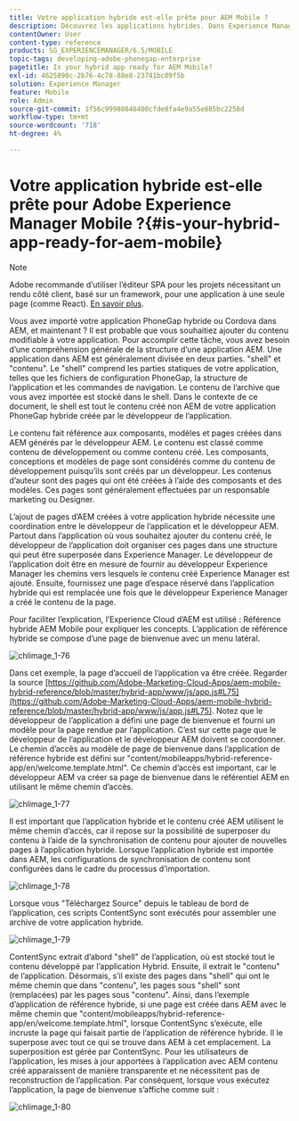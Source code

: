 ```yaml
---
title: Votre application hybride est-elle prête pour AEM Mobile ?
description: Découvrez les applications hybrides. Dans Experience Manager, une application est généralement divisée en deux parties. Le "shell" et le "contenu" et cette page fournissent des informations supplémentaires sur ces sujets.
contentOwner: User
content-type: reference
products: SG_EXPERIENCEMANAGER/6.5/MOBILE
topic-tags: developing-adobe-phonegap-enterprise
pagetitle: Is your hybrid app ready for AEM Mobile?
exl-id: 4625890c-2b76-4c78-88e8-23741bc09f5b
solution: Experience Manager
feature: Mobile
role: Admin
source-git-commit: 1f56c99980846400cfde8fa4e9a55e885bc2258d
workflow-type: tm+mt
source-wordcount: '718'
ht-degree: 4%

---
```


# Votre application hybride est-elle prête pour Adobe Experience Manager Mobile ?{#is-your-hybrid-app-ready-for-aem-mobile}

>[!NOTE]
>
>Adobe recommande d’utiliser l’éditeur SPA pour les projets nécessitant un rendu côté client, basé sur un framework, pour une application à une seule page (comme React). [En savoir plus](/help/sites-developing/spa-overview.md).

Vous avez importé votre application PhoneGap hybride ou Cordova dans AEM, et maintenant ? Il est probable que vous souhaitiez ajouter du contenu modifiable à votre application. Pour accomplir cette tâche, vous avez besoin d’une compréhension générale de la structure d’une application AEM. Une application dans AEM est généralement divisée en deux parties. &quot;shell&quot; et &quot;contenu&quot;. Le &quot;shell&quot; comprend les parties statiques de votre application, telles que les fichiers de configuration PhoneGap, la structure de l’application et les commandes de navigation. Le contenu de l’archive que vous avez importée est stocké dans le shell. Dans le contexte de ce document, le shell est tout le contenu créé non AEM de votre application PhoneGap hybride créée par le développeur de l’application.

Le contenu fait référence aux composants, modèles et pages créées dans AEM générés par le développeur AEM. Le contenu est classé comme contenu de développement ou comme contenu créé. Les composants, conceptions et modèles de page sont considérés comme du contenu de développement puisqu’ils sont créés par un développeur. Les contenus d’auteur sont des pages qui ont été créées à l’aide des composants et des modèles. Ces pages sont généralement effectuées par un responsable marketing ou Designer.

L’ajout de pages d’AEM créées à votre application hybride nécessite une coordination entre le développeur de l’application et le développeur AEM. Partout dans l’application où vous souhaitez ajouter du contenu créé, le développeur de l’application doit organiser ces pages dans une structure qui peut être superposée dans Experience Manager. Le développeur de l’application doit être en mesure de fournir au développeur Experience Manager les chemins vers lesquels le contenu créé Experience Manager est ajouté. Ensuite, fournissez une page d’espace réservé dans l’application hybride qui est remplacée une fois que le développeur Experience Manager a créé le contenu de la page.

Pour faciliter l’explication, l’Experience Cloud d’AEM est utilisé : Référence hybride AEM Mobile pour expliquer les concepts. L’application de référence hybride se compose d’une page de bienvenue avec un menu latéral.

![chlimage_1-76](assets/chlimage_1-76.png)

Dans cet exemple, la page d’accueil de l’application va être créée. Regarder la source [https://github.com/Adobe-Marketing-Cloud-Apps/aem-mobile-hybrid-reference/blob/master/hybrid-app/www/js/app.js#L75](https://github.com/Adobe-Marketing-Cloud-Apps/aem-mobile-hybrid-reference/blob/master/hybrid-app/www/js/app.js#L75). Notez que le développeur de l’application a défini une page de bienvenue et fourni un modèle pour la page rendue par l’application. C’est sur cette page que le développeur de l’application et le développeur AEM doivent se coordonner. Le chemin d’accès au modèle de page de bienvenue dans l’application de référence hybride est défini sur &quot;content/mobileapps/hybrid-reference-app/en/welcome.template.html&quot;. Ce chemin d’accès est important, car le développeur AEM va créer sa page de bienvenue dans le référentiel AEM en utilisant le même chemin d’accès.

![chlimage_1-77](assets/chlimage_1-77.png)

Il est important que l’application hybride et le contenu créé AEM utilisent le même chemin d’accès, car il repose sur la possibilité de superposer du contenu à l’aide de la synchronisation de contenu pour ajouter de nouvelles pages à l’application hybride. Lorsque l’application hybride est importée dans AEM, les configurations de synchronisation de contenu sont configurées dans le cadre du processus d’importation.

![chlimage_1-78](assets/chlimage_1-78.png)

Lorsque vous &quot;Téléchargez Source&quot; depuis le tableau de bord de l’application, ces scripts ContentSync sont exécutés pour assembler une archive de votre application hybride.

![chlimage_1-79](assets/chlimage_1-79.png)

ContentSync extrait d’abord &quot;shell&quot; de l’application, où est stocké tout le contenu développé par l’application Hybrid. Ensuite, il extrait le &quot;contenu&quot; de l’application. Désormais, s’il existe des pages dans &quot;shell&quot; qui ont le même chemin que dans &quot;contenu&quot;, les pages sous &quot;shell&quot; sont (remplacées) par les pages sous &quot;contenu&quot;. Ainsi, dans l’exemple d’application de référence hybride, si une page est créée dans AEM avec le même chemin que &quot;content/mobileapps/hybrid-reference-app/en/welcome.template.html&quot;, lorsque ContentSync s’exécute, elle incruste la page qui faisait partie de l’application de référence hybride. Il le superpose avec tout ce qui se trouve dans AEM à cet emplacement. La superposition est gérée par ContentSync. Pour les utilisateurs de l’application, les mises à jour apportées à l’application avec AEM contenu créé apparaissent de manière transparente et ne nécessitent pas de reconstruction de l’application. Par conséquent, lorsque vous exécutez l’application, la page de bienvenue s’affiche comme suit :

![chlimage_1-80](assets/chlimage_1-80.png)
